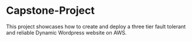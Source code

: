 # Capstone-Project
This project showcases how to create and deploy a three tier fault tolerant and reliable Dynamic Wordpress website on AWS.
